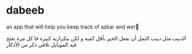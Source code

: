 # dabeeb
 an app that will help you keep track of azkar and werِ

 الدبيب مثل دبيب النمل أن تفعل الخير بأقل كمية و لكن بتكرارية كبيرة 
 فا كل مرة تفتح فيه الموبايل تلاقي ذكر من الأذكار
 